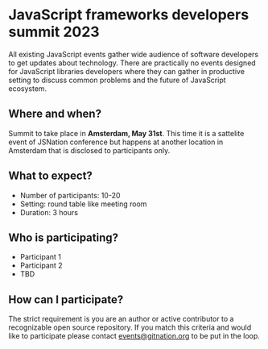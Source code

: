 # JavaScript frameworks developers summit 2023

All existing JavaScript events gather wide audience of software developers to get updates about technology. There are practically no events designed for JavaScript libraries developers where they can gather in productive setting to discuss common problems and the future of JavaScript ecosystem.

## Where and when?

Summit to take place in **Amsterdam, May 31st**. This time it is a sattelite event of JSNation conference but happens at another location in Amsterdam that is disclosed to participants only.

## What to expect?

- Number of participants: 10-20
- Setting: round table like meeting room
- Duration: 3 hours

## Who is participating?

 - Participant 1
 - Participant 2
 - TBD

## How can I participate?

The strict requirement is you are an author or active contributor to a recognizable open source repository. If you match this criteria and would like to participate please contact events@gitnation.org to be put in the loop.
